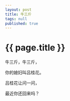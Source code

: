 ```yaml
---
layout: post
title: 牛三斤
tags: null
published: true
---
```


{{ page.title }}
===========

牛三斤，牛三斤，

你的媳妇叫吕桂花。

吕桂花让问一问，

最近你还回来吗？
